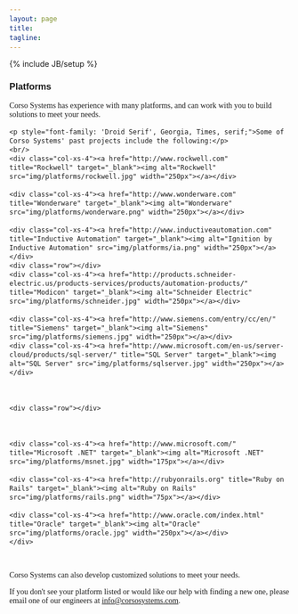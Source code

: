 ```yaml
---
layout: page
title: 
tagline: 
---
```

{% include JB/setup %}

<div class="row">
    <div class="row"><h3 style="font-family: 'Droid Sans', Helvetica, Arial, sans-serif;">Platforms</h3></div>
    <p style="font-family: 'Droid Serif', Georgia, Times, serif;">Corso Systems has experience with many platforms, and can work with you to build solutions to meet your needs.</p>

    <p style="font-family: 'Droid Serif', Georgia, Times, serif;">Some of Corso Systems' past projects include the following:</p>
    <br/>
    <div class="col-xs-4"><a href="http://www.rockwell.com" title="Rockwell" target="_blank"><img alt="Rockwell" src="img/platforms/rockwell.jpg" width="250px"></a></div>

    <div class="col-xs-4"><a href="http://www.wonderware.com" title="Wonderware" target="_blank"><img alt="Wonderware" src="img/platforms/wonderware.png" width="250px"></a></div>

    <div class="col-xs-4"><a href="http://www.inductiveautomation.com" title="Inductive Automation" target="_blank"><img alt="Ignition by Inductive Automation" src="img/platforms/ia.png" width="250px"></a></div>
    <div class="row"></div>
    <div class="col-xs-4"><a href="http://products.schneider-electric.us/products-services/products/automation-products/" title="Modicon" target="_blank"><img alt="Schneider Electric" src="img/platforms/schneider.jpg" width="250px"></a></div>

    <div class="col-xs-4"><a href="http://www.siemens.com/entry/cc/en/" title="Siemens" target="_blank"><img alt="Siemens" src="img/platforms/siemens.jpg" width="250px"></a></div>
    <div class="col-xs-4"><a href="http://www.microsoft.com/en-us/server-cloud/products/sql-server/" title="SQL Server" target="_blank"><img alt="SQL Server" src="img/platforms/sqlserver.jpg" width="250px"></a></div>

    
    
    <div class="row"></div>
    


    <div class="col-xs-4"><a href="http://www.microsoft.com/" title="Microsoft .NET" target="_blank"><img alt="Microsoft .NET" src="img/platforms/msnet.jpg" width="175px"></a></div>

    <div class="col-xs-4"><a href="http://rubyonrails.org" title="Ruby on Rails" target="_blank"><img alt="Ruby on Rails" src="img/platforms/rails.png" width="75px"></a></div>

    <div class="col-xs-4"><a href="http://www.oracle.com/index.html" title="Oracle" target="_blank"><img alt="Oracle" src="img/platforms/oracle.jpg" width="250px"></a></div>
    </div>

<br/>
<div class="row">
<p style="font-family: 'Droid Serif', Georgia, Times, serif;">Corso Systems can also develop customized solutions to meet your needs.</p>
<p style="font-family: 'Droid Serif', Georgia, Times, serif;">If you don't see your platform listed or would like our help with finding a new one, please email one of our engineers at <a href="mailto:info@corsosystems.com?Subject=Information%20Request">info@corsosystems.com</a>.</p>
</div>

